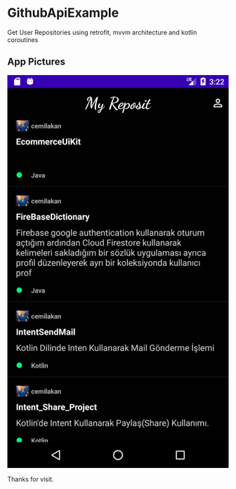 # GithubApiExample
Get User Repositories using retrofit, mvvm architecture and kotlin coroutines

## App Pictures
![alt text](https://github.com/cemilakan/GithubApiExample/blob/master/GithubApiExample.png)

Thanks for visit.

